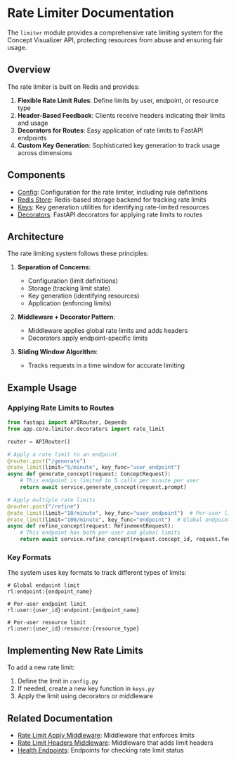 # Rate Limiter Documentation

The `limiter` module provides a comprehensive rate limiting system for the Concept Visualizer API, protecting resources from abuse and ensuring fair usage.

## Overview

The rate limiter is built on Redis and provides:

1. **Flexible Rate Limit Rules**: Define limits by user, endpoint, or resource type
2. **Header-Based Feedback**: Clients receive headers indicating their limits and usage
3. **Decorators for Routes**: Easy application of rate limits to FastAPI endpoints
4. **Custom Key Generation**: Sophisticated key generation to track usage across dimensions

## Components

- [Config](config.md): Configuration for the rate limiter, including rule definitions
- [Redis Store](redis_store.md): Redis-based storage backend for tracking rate limits
- [Keys](keys.md): Key generation utilities for identifying rate-limited resources
- [Decorators](decorators.md): FastAPI decorators for applying rate limits to routes

## Architecture

The rate limiting system follows these principles:

1. **Separation of Concerns**:

   - Configuration (limit definitions)
   - Storage (tracking limit state)
   - Key generation (identifying resources)
   - Application (enforcing limits)

2. **Middleware + Decorator Pattern**:

   - Middleware applies global rate limits and adds headers
   - Decorators apply endpoint-specific limits

3. **Sliding Window Algorithm**:
   - Tracks requests in a time window for accurate limiting

## Example Usage

### Applying Rate Limits to Routes

```python
from fastapi import APIRouter, Depends
from app.core.limiter.decorators import rate_limit

router = APIRouter()

# Apply a rate limit to an endpoint
@router.post("/generate")
@rate_limit(limit="5/minute", key_func="user_endpoint")
async def generate_concept(request: ConceptRequest):
    # This endpoint is limited to 5 calls per minute per user
    return await service.generate_concept(request.prompt)

# Apply multiple rate limits
@router.post("/refine")
@rate_limit(limit="10/minute", key_func="user_endpoint")  # Per-user limit
@rate_limit(limit="100/minute", key_func="endpoint")  # Global endpoint limit
async def refine_concept(request: RefinementRequest):
    # This endpoint has both per-user and global limits
    return await service.refine_concept(request.concept_id, request.feedback)
```

### Key Formats

The system uses key formats to track different types of limits:

```
# Global endpoint limit
rl:endpoint:{endpoint_name}

# Per-user endpoint limit
rl:user:{user_id}:endpoint:{endpoint_name}

# Per-user resource limit
rl:user:{user_id}:resource:{resource_type}
```

## Implementing New Rate Limits

To add a new rate limit:

1. Define the limit in `config.py`
2. If needed, create a new key function in `keys.py`
3. Apply the limit using decorators or middleware

## Related Documentation

- [Rate Limit Apply Middleware](../../api/middleware/rate_limit_apply.md): Middleware that enforces limits
- [Rate Limit Headers Middleware](../../api/middleware/rate_limit_headers.md): Middleware that adds limit headers
- [Health Endpoints](../../api/routes/health/limits.md): Endpoints for checking rate limit status
